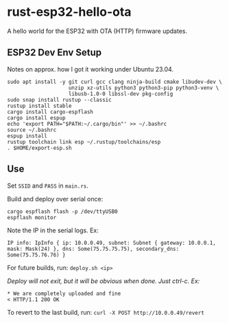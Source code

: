 # rust-esp32-hello-ota
A hello world for the ESP32 with OTA (HTTP) firmware updates.

ESP32 Dev Env Setup
-----
Notes on approx. how I got it working under Ubuntu 23.04.

```
sudo apt install -y git curl gcc clang ninja-build cmake libudev-dev \
                    unzip xz-utils python3 python3-pip python3-venv \
                    libusb-1.0-0 libssl-dev pkg-config
sudo snap install rustup --classic
rustup install stable
cargo install cargo-espflash
cargo install espup
echo 'export PATH="$PATH:~/.cargo/bin"' >> ~/.bashrc
source ~/.bashrc
espup install
rustup toolchain link esp ~/.rustup/toolchains/esp
. $HOME/export-esp.sh
```

Use
---
Set `SSID` and `PASS` in `main.rs`.

Build and deploy over serial once:
```
cargo espflash flash -p /dev/ttyUSB0
espflash monitor
```
Note the IP in the serial logs.  Ex:
```
IP info: IpInfo { ip: 10.0.0.49, subnet: Subnet { gateway: 10.0.0.1, mask: Mask(24) }, dns: Some(75.75.75.75), secondary_dns: Some(75.75.76.76) }
```

For future builds, run: `deploy.sh <ip>`

*Deploy will not exit, but it will be obvious when done.  Just ctrl-c. Ex:*
```
* We are completely uploaded and fine
< HTTP/1.1 200 OK
```

To revert to the last build, run: `curl -X POST http://10.0.0.49/revert`
